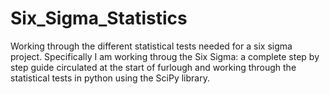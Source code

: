 # Six_Sigma_Statistics
Working through the different statistical tests needed for a six sigma project. Specifically I am working throug the Six Sigma: a complete step by step guide circulated at the start of furlough and working through the statistical tests in python using the SciPy library.
